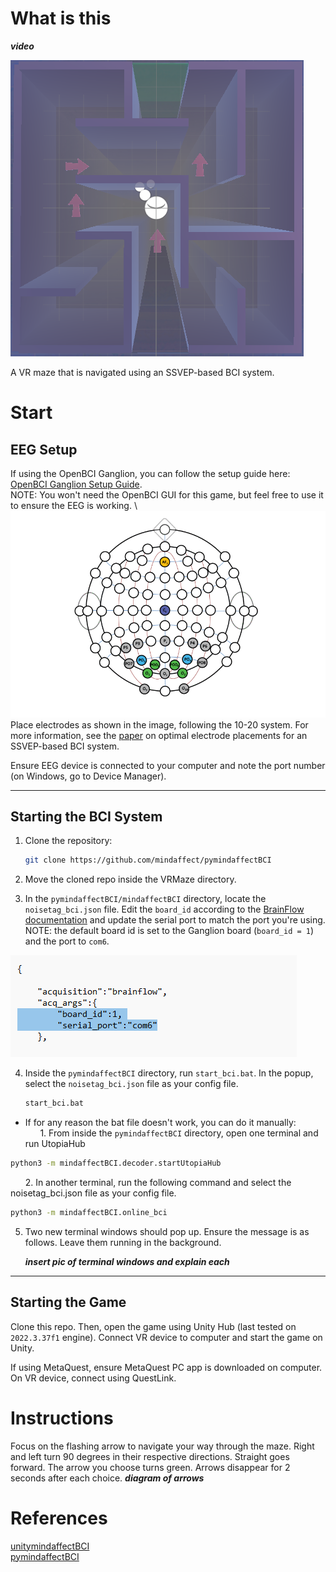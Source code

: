 # What is this
***video*** 

![Picture of Maze From Above](./images/maze-top-no-arrows.png)

A VR maze that is navigated using an SSVEP-based BCI system.

# Start
## EEG Setup

If using the OpenBCI Ganglion, you can follow the setup guide here: [OpenBCI Ganglion Setup Guide](https://docs.openbci.com/GettingStarted/Boards/GanglionGS/).\
NOTE: You won't need the OpenBCI GUI for this game, but feel free to use it to ensure the EEG is working. 
\\
![Electrode Placement](images/EEG-placement.png)
Place electrodes as shown in the image, following the 10-20 system. For more information, see the [paper](https://ieeexplore.ieee.org/document/8914280) on optimal electrode placements for an SSVEP-based BCI system.

Ensure EEG device is connected to your computer and note the port number (on Windows, go to Device Manager).

---

## Starting the BCI System

1. Clone the repository:  
   ```bash
   git clone https://github.com/mindaffect/pymindaffectBCI
   ```

2. Move the cloned repo inside the VRMaze directory. 

3. In the `pymindaffectBCI/mindaffectBCI` directory, locate the `noisetag_bci.json` file. Edit the `board_id` according to the [BrainFlow documentation](https://brainflow.readthedocs.io/en/stable/UserAPI.html?highlight=board%20id#brainflow-board-shim) and update the serial port to match the port you're using. \
NOTE: the default board id is set to the Ganglion board (`board_id = 1`) and the port to `com6`.

![Noisetag File](./images/noisetag-file.png)

4. Inside the `pymindaffectBCI` directory, run `start_bci.bat`. In the popup, select the `noisetag_bci.json` file as your config file.
   ```bash
   start_bci.bat
   ```
* If for any reason the bat file doesn't work, you can do it manually:\
&nbsp;&nbsp;&nbsp;&nbsp;&nbsp;&nbsp;1. From inside the `pymindaffectBCI` directory, open one terminal and run UtopiaHub
```bash
python3 -m mindaffectBCI.decoder.startUtopiaHub 
```
&nbsp;&nbsp;&nbsp;&nbsp;&nbsp;&nbsp;2. In another terminal, run the following command and select the noisetag_bci.json file as your config file.
```bash
python3 -m mindaffectBCI.online_bci
```

5. Two new terminal windows should pop up. Ensure the message is as follows. Leave them running in the background.

   ***insert pic of terminal windows and explain each***

___

## Starting the Game

Clone this repo. Then, open the game using Unity Hub (last tested on `2022.3.37f1` engine). Connect VR device to computer and start the game on Unity. 

If using MetaQuest, ensure MetaQuest PC app is downloaded on computer. On VR device, connect using QuestLink. 


# Instructions

Focus on the flashing arrow to navigate your way through the maze. Right and left turn 90 degrees in their respective directions. Straight goes forward. The arrow you choose turns green. Arrows disappear for 2 seconds after each choice.
***diagram of arrows***

# References 

[unitymindaffectBCI](https://github.com/mindaffect/unitymindaffectBCI)\
[pymindaffectBCI](https://github.com/mindaffect/pymindaffectBCI)


